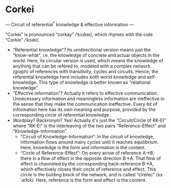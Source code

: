 Corkei
======

— Circuit of referential<sup><a title="relational">†</a></sup> knowledge &amp; effective information —

“Corkei” is pronounced “corkay” /ˈkɔɹkeɪ/, which rhymes with the cute “Corkie” /ˈkɔɹki/.

- “Referential knowledge”? Its unidirectional version means just the “know-what”, i.e. the knowledge of concrete and actual objects in the world. Here, its circular version is used, which means the knowledge of anything that can be refered to, modeled with a complex network (graph) of references with transitivity, cycles and circuits. Hence, the referential knowledge here includes both world knowledge and self-knowledge. This type of knowledge is better known as “relational knowledge”.
- “Effective information”? Actually it refers to effective communication. Unnecessary information and meaningless information are ineffective in the sense that they make the communication ineffective. Every bit of information here has its own meaning and purpose, provided by the corresponding circle of referential knowledge.
- Wordplay? Backronym? Yes! Actually it's just the “Circuit/Circle of RK-EI” where “RK-EI” is the interleaving of the two pairs “Reference-Effect” and “Knowledge-Information”. 
  + “Circuit of Knowledge-Information”: In the circuit of knowledge, information flows around many cycles until it reaches equilibrium. Here, knowledge is the form and information is the content.
  + “Circle of Reference-Effect”: On every arrow of reference A→B, there is a flow of effect in the opposite direction B→A. That flow of effect is channeled by the corresponding back-reference B→A, which effectively closes their circle of reference and effect. This circle is the bulding block of the network, and is called “cirefec” /sɜˈɹɛfɛk/. Here, reference is the form and effect is the content.


